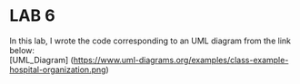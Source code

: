 # LAB 6

In this lab, I wrote the code corresponding to an UML diagram from the link below:  
[UML_Diagram] (https://www.uml-diagrams.org/examples/class-example-hospital-organization.png)
